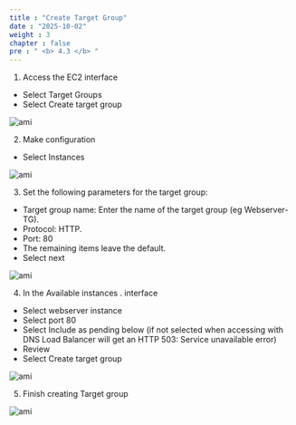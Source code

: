 ```yaml
---
title : "Create Target Group"
date : "2025-10-02"
weight : 3
chapter : false
pre : " <b> 4.3 </b> "
---
```



1. Access the EC2 interface
- Select Target Groups
- Select Create target group

![ami](/images/createautoscaling/target-group-setup-01.png?featherlight=false&width=90pc)

2. Make configuration
- Select Instances

![ami](/images/createautoscaling/target-group-setup-02.png?featherlight=false&width=90pc)

3. Set the following parameters for the target group:
- Target group name: Enter the name of the target group (eg Webserver-TG).
- Protocol: HTTP.
- Port: 80
- The remaining items leave the default.
- Select next

![ami](/images/createautoscaling/target-group-setup-03.png?featherlight=false&width=90pc)

4. In the Available instances . interface
- Select webserver instance
- Select port 80
- Select Include as pending below (if not selected when accessing with DNS Load Balancer will get an HTTP 503: Service unavailable error)
-	Review
- Select Create target group

![ami](/images/createautoscaling/target-group-setup-04.png?featherlight=false&width=90pc)

5. Finish creating Target group

![ami](/images/createautoscaling/target-group-setup-05.png?featherlight=false&width=90pc)